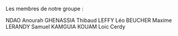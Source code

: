 Les membres de notre groupe : 

NDAO Anourah
GHENASSIA Thibaud
LEFFY Léo
BEUCHER Maxime
LERANDY Samuel
KAMGUIA KOUAM Loic Cerdy
